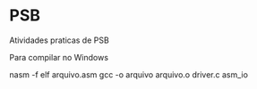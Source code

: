 # PSB
Atividades praticas de PSB

Para compilar no Windows

nasm -f elf arquivo.asm
gcc -o arquivo arquivo.o driver.c asm_io